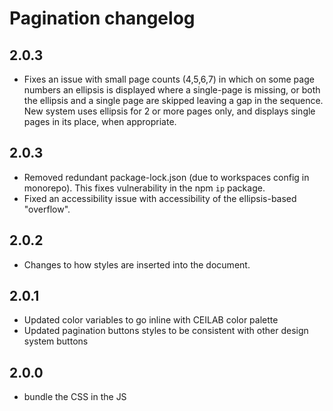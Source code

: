 # Pagination changelog

## 2.0.3
- Fixes an issue with small page counts (4,5,6,7) in which on some page numbers
an ellipsis is displayed where a single-page is missing, or both the ellipsis and
a single page are skipped leaving a gap in the sequence. New system uses ellipsis for
2 or more pages only, and displays single pages in its place, when appropriate.

## 2.0.3

- Removed redundant package-lock.json (due to workspaces config in monorepo). This fixes vulnerability in the npm `ip` package.
- Fixed an accessibility issue with accessibility of the ellipsis-based "overflow". 

## 2.0.2

- Changes to how styles are inserted into the document.

## 2.0.1

- Updated color variables to go inline with CEILAB color palette
- Updated pagination buttons styles to be consistent with other design system buttons

## 2.0.0

- bundle the CSS in the JS
